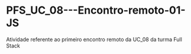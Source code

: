 # PFS_UC_08---Encontro-remoto-01-JS
Atividade referente ao primeiro encontro remoto da UC_08 da turma Full Stack
